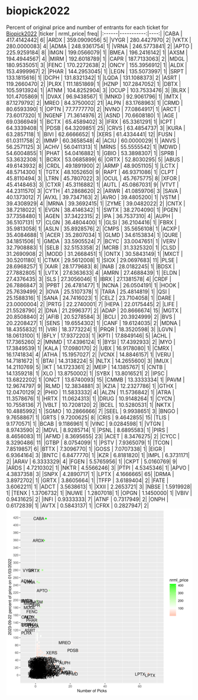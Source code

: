 # biopick2022
Percent of original price and number of entrants for each ticket for [Biopick2022](https://twitter.com/hashtag/Biopick2022)
|ticker |  nrml_price| freq|
|:------|-----------:|----:|
|CABA   | 417.4142442|    6|
|ARDX   | 359.0909056|    5|
|VYGR   | 280.4427970|    2|
|VKTX   | 280.0000083|    4|
|ADMA   | 248.9361754|    1|
|VRNA   | 246.5773841|    2|
|APTO   | 225.9259184|    8|
|IMGN   | 199.0566079|    1|
|BMEA   | 196.2416142|    1|
|AXSM   | 194.4944567|    4|
|MIRM   | 192.6018789|    1|
|CAPR   | 187.7133063|    2|
|MDGL   | 180.9535051|    3|
|FENC   | 170.2272638|    2|
|ONCY   | 155.3956912|    1|
|ALDX   | 153.4999967|    2|
|PHAR   | 144.2953045|    1|
|LEGN   | 135.5073997|    1|
|SRPT   | 133.1815616|    1|
|DCPH   | 131.8321342|    1|
|LQDA   | 131.1088373|    2|
|ASRT   | 119.2660470|    2|
|PLRX   | 111.1851869|    1|
|HZNP   | 107.2847052|    1|
|DBTX   | 105.5913924|    1|
|ATNM   | 104.8252904|    3|
|OCUP   | 103.7533476|    3|
|BLRX   | 101.4705869|    1|
|DVAX   |  96.9438567|    1|
|MNKD   |  92.9061796|    1|
|IMTX   |  87.1279792|    2|
|MREO   |  84.3750002|   21|
|ALPN   |  83.1768963|    1|
|CRMD   |  80.6593390|    1|
|OPTN   |  77.7777770|    2|
|NVNO   |  77.0864917|    1|
|ARCT   |  73.6017320|    1|
|NGENF  |  71.3614976|    2|
|ASND   |  70.6608180|    1|
|AGE    |  69.0366949|    1|
|BCTX   |  65.4589402|    3|
|IFRX   |  65.3361291|    1|
|ICPT   |  64.3339408|    1|
|PDSB   |  64.3209851|   25|
|CRVS   |  63.4854737|    3|
|KURA   |  63.2857118|    1|
|BIVI   |  62.6666652|    1|
|XERS   |  61.4334441|   12|
|FUSN   |  61.0311758|    2|
|IMMP   |  60.3658548|    4|
|ACIU   |  60.0000029|    1|
|ANVS   |  56.2571125|    3|
|ACHV   |  56.0411313|    1|
|MRNS   |  55.5555542|    1|
|MDWD   |  54.6004855|    1|
|PHAT   |  54.0416882|    1|
|GBIO   |  53.3898307|    1|
|SPRB   |  53.3632308|    1|
|BCRX   |  53.0685899|    6|
|ORTX   |  52.8030295|    5|
|ABUS   |  49.6143932|    8|
|CRDL   |  49.1891900|    2|
|ARMP   |  48.9051105|    1|
|LCTX   |  48.5714300|    1|
|TGTX   |  48.1052650|    9|
|RAPT   |  46.9371086|    1|
|CLPT   |  45.8110494|    3|
|LTRN   |  45.7807022|    3|
|OCUL   |  45.7675775|    8|
|XFOR   |  45.4148463|    3|
|CTXR   |  45.3116882|    1|
|AUTL   |  45.0867031|    9|
|VTVT   |  44.2311570|    3|
|CYTH   |  41.2868620|    2|
|ARWR   |  41.0859706|    3|
|SAVA   |  40.1373012|    7|
|AVXL   |  39.7347163|    2|
|AVRO   |  39.4805200|    1|
|VSTM   |  39.4308929|    4|
|MRNA   |  39.3692415|    1|
|ZYME   |  39.0482022|    2|
|CNTX   |  38.7218022|    1|
|EVGN   |  38.4146342|    1|
|SWTX   |  38.2704090|    1|
|PGEN   |  37.7358480|    1|
|AGEN   |  37.3422315|    2|
|IPA    |  36.7537310|    4|
|AUPH   |  36.5107131|   17|
|CLGN   |  36.4804400|    1|
|GLSI   |  36.2104416|    1|
|FBRX   |  35.9813058|    1|
|ASLN   |  35.8928576|    2|
|CMPS   |  35.5656108|    1|
|ACXP   |  35.4084688|    1|
|ACER   |  35.2807034|    1|
|GLMD   |  34.6153834|    1|
|QURE   |  34.1851506|    1|
|GMDA   |  33.5905524|    7|
|BCYC   |  33.0047651|    1|
|VERV   |  32.7908883|    1|
|SELB   |  32.5153358|    2|
|MCRB   |  31.3325320|    1|
|CLSD   |  31.2690908|    2|
|MODD   |  31.2668451|    1|
|ONTX   |  30.5843149|    1|
|MXCT   |  30.5201180|    1|
|CTMX   |  29.5612008|    1|
|SIOX   |  29.0697683|   11|
|PLSE   |  28.6968257|    1|
|XAIR   |  28.1779683|    8|
|INAB   |  28.0182245|    1|
|BDSX   |  27.7882805|    1|
|LVTX   |  27.6363633|    4|
|AMRN   |  27.4688439|    1|
|ELDN   |  27.4376435|    3|
|SLS    |  27.3056046|    1|
|IBRX   |  27.1381578|    4|
|CRDF   |  26.7886847|    3|
|PPBT   |  26.4781477|    1|
|NCNA   |  26.0504191|    1|
|HOOK   |  25.7639499|    2|
|IOVA   |  25.5107378|    1|
|TARA   |  25.4814819|    1|
|QSI    |  25.1588316|    1|
|SANA   |  24.7416023|    1|
|CELZ   |  23.7104058|    1|
|DARE   |  23.0000004|    2|
|PRTG   |  22.2740001|    7|
|HEPA   |  22.0175445|    2|
|LIFE   |  21.5528790|    2|
|DNA    |  21.2996377|    2|
|ADAP   |  20.8666674|   15|
|MGTX   |  20.8508840|    2|
|AFIB   |  20.5278584|    3|
|BCLI   |  20.3924999|    2|
|BVS    |  20.2208427|    1|
|SENS   |  19.6554302|    1|
|CANF   |  19.6124035|    2|
|MDNA   |  18.4355832|   11|
|VIRI   |  18.3773224|    1|
|PRQR   |  18.3520598|    3|
|LGVN   |  18.0613100|    1|
|BFLY   |  17.9372203|    1|
|KPTI   |  17.8849146|    5|
|ACHL   |  17.7365260|    2|
|MNMD   |  17.4396124|    1|
|BYSI   |  17.4392933|    2|
|MYO    |  17.3849539|    1|
|KALA   |  17.0980170|    2|
|UBX    |  16.9178080|    1|
|CMRX   |  16.1741834|    4|
|ATHA   |  15.1957027|    2|
|VCNX   |  14.8846157|    1|
|VERU   |  14.7181672|    1|
|BTAI   |  14.3138224|    5|
|NLTX   |  14.2655600|    3|
|IMUX   |  14.2110769|    5|
|IKT    |  14.1723361|    2|
|MEIP   |  14.1385767|    1|
|CNTB   |  14.1359218|    1|
|XLO    |  13.8750002|    1|
|SYBX   |  13.8016521|    2|
|IPSC   |  13.6822202|    1|
|ONCT   |  13.6740093|   15|
|CMMB   |  13.3333334|    1|
|PAVM   |  12.9674797|    9|
|RLMD   |  12.3834881|    3|
|KZIA   |  12.2327786|    1|
|GTHX   |  12.0470129|    2|
|PHIO   |  11.5833332|    4|
|ALZN   |  11.5736842|    1|
|ATRA   |  11.3578676|    1|
|HRTX   |  11.0624313|    1|
|DRUG   |  10.9148264|    1|
|CYCN   |  10.7558136|    7|
|VBLT   |  10.7208120|    2|
|BCEL   |  10.5280531|    1|
|NKTX   |  10.4885992|    1|
|SGMO   |  10.2866666|    7|
|SEEL   |   9.9938651|    3|
|BNGO   |   9.7658867|    1|
|GRTS   |   9.7200625|    8|
|CRIS   |   9.4642855|   15|
|TLIS   |   9.1770571|    1|
|BCAB   |   9.1186961|    1|
|VINC   |   9.0284598|    1|
|VTGN   |   8.9743590|    2|
|MDVL   |   8.9285714|    1|
|PSNL   |   8.6895583|    1|
|PIRS   |   8.4656083|   11|
|AFMD   |   8.3695655|   23|
|ACET   |   8.3476275|    2|
|CYCC   |   8.3290486|   11|
|GTBP   |   8.0754099|    1|
|PSTV   |   7.9365079|    1|
|TCON   |   7.8519857|    6|
|BTTX   |   7.3096770|    1|
|GOSS   |   7.0707338|    1|
|EIGR   |   6.9364164|    3|
|BNTC   |   6.8477770|    1|
|KZR    |   6.8181820|    1|
|IMPL   |   6.3731171|    2|
|ARAV   |   6.3333329|    4|
|FGEN   |   5.5765956|    1|
|CKPT   |   5.0160769|    9|
|ARDS   |   4.7210302|    1|
|NKTR   |   4.5566246|    3|
|PTPI   |   4.5345346|    1|
|APVO   |   4.3837358|    3|
|SNPX   |   4.2890717|    1|
|LPTX   |   4.1666665|   65|
|DRMA   |   3.8972702|    1|
|GRTX   |   3.8605664|    1|
|TFFP   |   3.6189404|    2|
|FATE   |   3.6062211|    1|
|ADCT   |   3.5638613|    1|
|XXII   |   2.2653721|    3|
|NBSE   |   1.5919928|    1|
|TENX   |   1.3706732|    1|
|NUWE   |   1.2807018|    1|
|OPGN   |   1.1450000|    1|
|VBIV   |   0.9431625|    2|
|INFI   |   0.9333333|    7|
|ATNF   |   0.7317949|    2|
|ONPH   |   0.6172839|    1|
|AVTX   |   0.5843137|    1|
|CFRX   |   0.2827947|    2|
![retvspicks](biopicks.png?raw=true)

